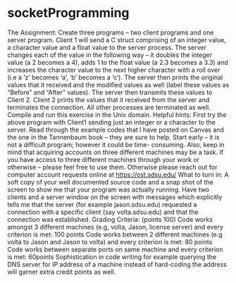 # socketProgramming
The Assignment: Create three programs – two client programs and one server program. Client 1 will 
send a C struct comprising of an integer value, a character value and a float value to the server process.
 The server changes each of the value in the following way – it doubles the integer value (a 2 becomes a 
4), adds 1 to the float value (a 2.3 becomes a 3.3) and increases the character value to the next higher 
character with a roll over (i.e a ‘z’ becomes ‘a’, ‘b’ becomes a ‘c’). The server then prints the original 
values that it received and the modified values as well (label these values as “Before” and “After” values). 
The server then transmits these values to Client 2.
Client 2 prints the values that it received from the server and terminates the connection. All other 
processes are terminated as well.
Compile and run this exercise in the Unix domain.
Helpful hints: First try the above program with Client1 sending just an integer or a character to the 
server. Read through the example codes that I have posted on Canvas and the one in the Tannenbaum 
book – they are sure to help. Start early – it is not a difficult program; however it could be time-
consuming. Also, keep in mind that acquiring accounts on three different machines may be a task. If you 
have access to three different machines through your work or otherwise – please feel free to use them. 
Otherwise please reach out for computer account requests online at https://ost.sdsu.edu/
What to turn in: A soft copy of your well documented source code and a snap shot of the screen to show 
me that your program was actually running. Have two clients and a server window on the screen with 
messages which explicitly tells me that the server (for example jason.sdsu.edu) requested a connection 
with a specific client (say volta.sdsu.edu) and that the connection was established. 
Grading Criteria: (points 100)
Code works amongst 3 different machines (e.g, volta, Jason, license server) and every criterion is met: 
100 points
Code works between 2 different machines (e.g volta to Jason and Jason to volta) and every criterion is 
met: 80 points
Code works between separate ports on same machine and every criterion is met: 60points
Sophistication in code writing for example querying the DNS server for IP address of a machine instead 
of hard-coding the address will garner extra credit points as well. 
